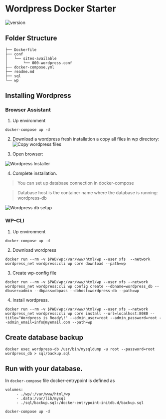 # Wordpress Docker Starter


![version](https://img.shields.io/badge/DevOps-Docker-blue.svg?maxAge=2592000)

## Folder Structure

```
├── Dockerfile
├── conf
│   └── sites-available
│       └── 000-wordpress.conf
├── docker-compose.yml
├── readme.md
├── sql
└── wp
```


## Installing Wordpress

### Browser Assistant

1. Up environment

```
docker-compose up -d
```
2. Download a wordpress fresh installation a copy all files in wp directory:
![Copy wordpress files](https://drive.google.com/uc?id=1nvHYmrc2sGgcNJwO6XoVyJJNzPwebVjJ)

3. Open browser:

![Wordpress Installer](https://drive.google.com/uc?id=1B4uxR0MiSru4m1anIcIp_UU1oaeh3w-0)

4. Complete installation.
> You can set up database connection in docker-compose

> Database host is the container name where the database is running: wordpress-db

![Wordpress db setup](https://drive.google.com/uc?id=1nvbgqps2L_SqkXSG0aMM-PvI4z7QFYub)

### WP-CLI

1. Up environment
```
docker-compose up -d
```

2. Download wordpress
```
docker run --rm -v $PWD/wp:/var/www/html/wp --user xfs  --network wordpress_net wordpress:cli wp core download --path=wp
```

3. Create  wp-config file

```
docker run --rm -v $PWD/wp:/var/www/html/wp --user xfs --network wordpress_net wordpress:cli wp config create --dbname=wordpress_db --dbuser=admin --dbpass=dbpass --dbhost=wordpress-db --path=wp
```

4. Install wordpress.

```
docker run --rm -v $PWD/wp:/var/www/html/wp --user xfs --network wordpress_net wordpress:cli wp core install --url=localhost:8080 --title="Wordpress is Ready\!" --admin_user=root --admin_password=root --admin_email=info@myemail.com --path=wp
```


## Create database backup

```
docker exec wordpress-db /usr/bin/mysqldump -u root --password=root wordpress_db > sql/backup.sql
```

## Run with your database.

In `docker-compose` file docker-entrypoint is defined as

```
volumes:
     - ./wp/:/var/www/html/wp
     - .data:/var/lib/mysql
     - ./sql/backup.sql:/docker-entrypoint-initdb.d/backup.sql
```

```
docker-compose up -d
```


